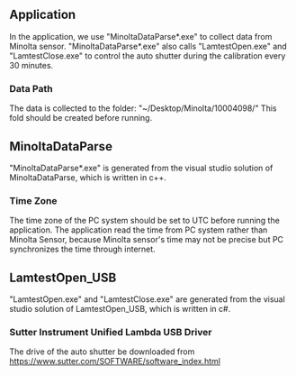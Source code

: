 ## Application
In the application, we use "MinoltaDataParse*.exe" to collect data from Minolta sensor.
"MinoltaDataParse*.exe" also calls "LamtestOpen.exe" and "LamtestClose.exe" to control the auto shutter during the calibration every 30 minutes.

### Data Path
The data is collected to the folder: "~/Desktop/Minolta/10004098/"
This fold should be created before running.

## MinoltaDataParse
"MinoltaDataParse*.exe" is generated from the visual studio solution of MinoltaDataParse, which is written in c++.

### Time Zone
The time zone of the PC system should be set to UTC before running the application.
The application read the time from PC system rather than Minolta Sensor, because Minolta sensor's time may not be precise but PC synchronizes the time through internet. 

## LamtestOpen_USB
"LamtestOpen.exe" and "LamtestClose.exe" are generated from the visual studio solution of LamtestOpen_USB, which is written in c#.

### Sutter Instrument Unified Lambda USB Driver
The drive of the auto shutter be downloaded from https://www.sutter.com/SOFTWARE/software_index.html
